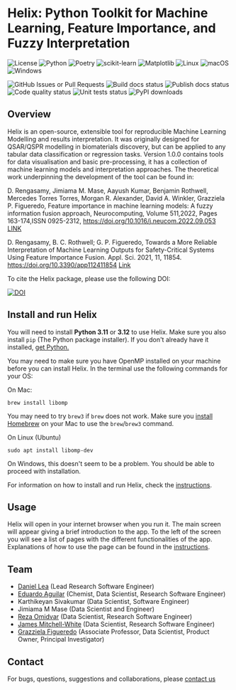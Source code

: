 <!-- # Helix: Python Toolkit for Machine Learning, Feature Importance, and Fuzzy Interpretation -->
# Helix: Python Toolkit for Machine Learning, Feature Importance, and Fuzzy Interpretation

![License][license-badge]
![Python][python-badge]
![Poetry][poetry-badge]
![scikit-learn][sklearn-badge]
![Matplotlib][plt-badge]
![Linux][linux-badge]
![macOS][macos-badge]
![Windows][windows-badge]

![GitHub Issues or Pull Requests][issues-badge]
![Build docs status][build-docs-badge]
![Publish docs status][publish-docs-badge]
![Code quality status][code-quality-badge]
![Unit tests status][tests-badge]
![PyPI downloads][downloads-badge]

## Overview

<!-- Helix is an open-source, extensible tool for reproducible Machine Learning Modelling and results interpretation. It was originally designed for QSAR/QSPR modelling in biomaterials discovery, but can be applied to any tabular data classification or regression tasks. Version 1.0.0 contains tools for data visualisation and basic pre-processing, it has a collection of machine learning models and interpretation approaches, including fuzzy fusion. The theoretical work underpinning the development of the tool can be found in: -->
Helix is an open-source, extensible tool for reproducible Machine Learning Modelling and results interpretation. It was originally designed for QSAR/QSPR modelling in biomaterials discovery, but can be applied to any tabular data classification or regression tasks. Version 1.0.0 contains tools for data visualisation and basic pre-processing, it has a collection of machine learning models and interpretation approaches. The theoretical work underpinning the development of the tool can be found in:

D. Rengasamy, Jimiama M. Mase, Aayush Kumar, Benjamin Rothwell, Mercedes Torres Torres, Morgan R. Alexander, David A. Winkler, Grazziela P. Figueredo,
Feature importance in machine learning models: A fuzzy information fusion approach,
Neurocomputing, Volume 511,2022, Pages 163-174,ISSN 0925-2312, https://doi.org/10.1016/j.neucom.2022.09.053 [LINK](https://www.sciencedirect.com/science/article/pii/S0925231222011584)

D. Rengasamy, B. C. Rothwell; G. P. Figueredo, Towards a More Reliable Interpretation of Machine Learning Outputs for Safety-Critical Systems Using Feature Importance Fusion. Appl. Sci. 2021, 11, 11854. https://doi.org/10.3390/app112411854 [Link](https://www.mdpi.com/2076-3417/11/24/11854)

To cite the Helix package, please use the following DOI:

[![DOI](https://zenodo.org/badge/934252090.svg)](https://doi.org/10.5281/zenodo.15351700)


## Install and run Helix

You will need to install **Python 3.11** or **3.12** to use Helix. Make sure you also install `pip` (The Python package installer). If you don't already have it installed, [get Python.](https://www.python.org/downloads/)

You may need to make sure you have OpenMP installed on your machine before you can install Helix. In the terminal use the following commands for your OS:

On Mac:
```shell
brew install libomp
```

You may need to try `brew3` if `brew` does not work. Make sure you [install Homebrew](https://brew.sh/) on your Mac to use the `brew`/`brew3` command.

On Linux (Ubuntu)
```shell
sudo apt install libomp-dev
```

On Windows, this doesn't seem to be a problem. You should be able to proceed with installation.

For information on how to install and run Helix, check the [instructions](https://biomaterials-for-medical-devices-ai.github.io/Helix/users/installation.html).

## Usage

Helix will open in your internet browser when you run it. The main screen will appear giving a brief introduction to the app. To the left of the screen you will see a list of pages with the different functionalities of the app. Explanations of how to use the page can be found in the [instructions](https://biomaterials-for-medical-devices-ai.github.io/Helix/index.html).


## Team
- [Daniel Lea](https://github.com/dcl10) (Lead Research Software Engineer)
- [Eduardo Aguilar](https://edaguilarb.github.io./) (Chemist, Data Scientist, Research Software Engineer)
- Karthikeyan Sivakumar (Data Scientist, Software Engineer)
- Jimiama M Mase (Data Scientist and Engineer)
- [Reza Omidvar](https://github.com/ahmadrezaomidvar) (Data Scientist, Research Software Engineer)
- [James Mitchell-White](https://scholar.google.com/citations?user=fecKRIYAAAAJ&hl=en) (Data Scientist, Research Software Engineer)
- [Grazziela Figueredo](https://scholar.google.com/citations?user=DXNNUcUAAAAJ&hl=en) (Associate Professor, Data Scientist, Product Owner, Principal Investigator)

[poetry-badge]: https://img.shields.io/badge/uv-purple?style=for-the-badge&logo=uv&logoColor=%23DE5FE9
[sklearn-badge]: https://img.shields.io/badge/scikit--learn-%23F7931E.svg?style=for-the-badge&logo=scikit-learn&logoColor=white
[plt-badge]: https://img.shields.io/badge/Matplotlib-%23ffffff.svg?style=for-the-badge&logo=Matplotlib&logoColor=black
[linux-badge]: https://img.shields.io/badge/Linux-FCC624?style=for-the-badge&logo=linux&logoColor=black
[macos-badge]: https://img.shields.io/badge/mac%20os-000000?style=for-the-badge&logo=macos&logoColor=F0F0F0
[windows-badge]: https://img.shields.io/badge/Windows-0078D6?style=for-the-badge&logo=windows&logoColor=white
[python-badge]: https://img.shields.io/badge/Python-3776AB?style=for-the-badge&logo=python&logoColor=white
[issues-badge]: https://img.shields.io/github/issues/Biomaterials-for-Medical-Devices-AI/Helix?style=for-the-badge
[build-docs-badge]: https://img.shields.io/github/actions/workflow/status/Biomaterials-for-Medical-Devices-AI/Helix/build-dcos.yml?style=for-the-badge&label=Build%20docs
[publish-docs-badge]: https://img.shields.io/github/actions/workflow/status/Biomaterials-for-Medical-Devices-AI/Helix/publish-docs.yml?style=for-the-badge&label=Publish%20docs
[code-quality-badge]: https://img.shields.io/github/actions/workflow/status/Biomaterials-for-Medical-Devices-AI/Helix/format-code.yml?style=for-the-badge&label=Code%20quality
[license-badge]: https://img.shields.io/github/license/Biomaterials-for-Medical-Devices-AI/Helix?style=for-the-badge&label=License
[downloads-badge]: https://img.shields.io/pypi/dm/Helix?style=for-the-badge
[tests-badge]: https://img.shields.io/github/actions/workflow/status/Biomaterials-for-Medical-Devices-AI/Helix/run-unit-tests.yml?style=for-the-badge&label=Tests


## Contact

For bugs, questions, suggestions and collaborations, please [contact us](mailto:g.figueredo@gmail.com)
